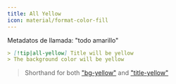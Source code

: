 ```yaml
---
title: All Yellow
icon: material/format-color-fill
---
```


Metadatos de llamada: "todo amarillo"

```md
> [!tip|all-yellow] Title will be yellow
> The background color will be yellow
```
> Shorthand for both ["bg-yellow"](../bg-styling/page-9.md)
> and ["title-yellow"](../title-styling/page-9.md)

